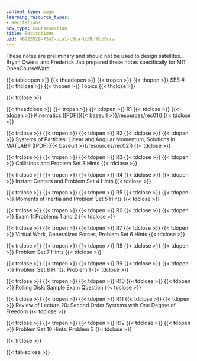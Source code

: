 ```yaml
---
content_type: page
learning_resource_types:
- Recitations
ocw_type: CourseSection
title: Recitations
uid: 46223529-73a7-bca1-c6da-bb0bf8dd0cca
---
```


These notes are preliminary and should not be used to design satellites. Bryan Owens and Frederick Jao prepared these notes specifically for MIT OpenCourseWare.

{{< tableopen >}}
{{< theadopen >}}
{{< tropen >}}
{{< thopen >}}
SES #
{{< thclose >}}
{{< thopen >}}
Topics
{{< thclose >}}

{{< trclose >}}

{{< theadclose >}}
{{< tropen >}}
{{< tdopen >}}
R1
{{< tdclose >}}
{{< tdopen >}}
Kinematics ([PDF]({{< baseurl >}}/resources/rec01))
{{< tdclose >}}

{{< trclose >}}
{{< tropen >}}
{{< tdopen >}}
R2
{{< tdclose >}}
{{< tdopen >}}
Systems of Particles: Linear and Angular Momentum, Solutions in MATLAB® ([PDF]({{< baseurl >}}/resources/rec02))
{{< tdclose >}}

{{< trclose >}}
{{< tropen >}}
{{< tdopen >}}
R3
{{< tdclose >}}
{{< tdopen >}}
Collisions and Problem Set 3 Hints
{{< tdclose >}}

{{< trclose >}}
{{< tropen >}}
{{< tdopen >}}
R4
{{< tdclose >}}
{{< tdopen >}}
Instant Centers and Problem Set 4 Hints
{{< tdclose >}}

{{< trclose >}}
{{< tropen >}}
{{< tdopen >}}
R5
{{< tdclose >}}
{{< tdopen >}}
Moments of Inertia and Problem Set 5 Hints
{{< tdclose >}}

{{< trclose >}}
{{< tropen >}}
{{< tdopen >}}
R6
{{< tdclose >}}
{{< tdopen >}}
Exam 1: Problems 1 and 2
{{< tdclose >}}

{{< trclose >}}
{{< tropen >}}
{{< tdopen >}}
R7
{{< tdclose >}}
{{< tdopen >}}
Virtual Work, Generalized Forces, Problem Set 6 Hints
{{< tdclose >}}

{{< trclose >}}
{{< tropen >}}
{{< tdopen >}}
R8
{{< tdclose >}}
{{< tdopen >}}
Problem Set 7 Hints
{{< tdclose >}}

{{< trclose >}}
{{< tropen >}}
{{< tdopen >}}
R9
{{< tdclose >}}
{{< tdopen >}}
Problem Set 8 Hints: Problem 1
{{< tdclose >}}

{{< trclose >}}
{{< tropen >}}
{{< tdopen >}}
R10
{{< tdclose >}}
{{< tdopen >}}
Rolling Disk: Sample Exam Question
{{< tdclose >}}

{{< trclose >}}
{{< tropen >}}
{{< tdopen >}}
R11
{{< tdclose >}}
{{< tdopen >}}
Review of Lecture 20: Second Order Systems with One Degree of Freedom
{{< tdclose >}}

{{< trclose >}}
{{< tropen >}}
{{< tdopen >}}
R12
{{< tdclose >}}
{{< tdopen >}}
Problem Set 10 Hints: Problem 3
{{< tdclose >}}

{{< trclose >}}

{{< tableclose >}}